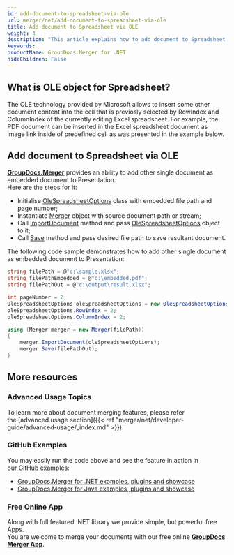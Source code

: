 ```yaml
---
id: add-document-to-spreadsheet-via-ole
url: merger/net/add-document-to-spreadsheet-via-ole
title: Add document to Spreadsheet via OLE
weight: 4
description: "This article explains how to add document to Spreadsheet via OLE with GroupDocs.Merger within your .NET applications."
keywords: 
productName: GroupDocs.Merger for .NET
hideChildren: False
---
```

## What is OLE object for Spreadsheet?

The OLE technology provided by Microsoft allows to insert some other document content into the cell that is previosly selected by RowIndex and ColumnIndex of the currently editing Excel spreadsheet. For example, the PDF document can be inserted in the Excel spreadsheet document as image link inside of predefined cell as was presented in the example below.

## Add document to Spreadsheet via OLE

**[GroupDocs.Merger](https://products.groupdocs.com/merger/net)** provides an ability to add other single document as embedded document to Presentation.   
Here are the steps for it:

*   Initialise [OleSpreadsheetOptions](https://apireference.groupdocs.com/net/merger/groupdocs.merger.domain.options/olespreadsheetoptions) class with embedded file path and page number;
*   Instantiate [Merger](https://apireference.groupdocs.com/net/merger/groupdocs.merger/merger) object with source document path or stream;
*   Call [ImportDocument](https://apireference.groupdocs.com/net/merger/groupdocs.merger/merger/methods/importdocument) method and pass [OleSpreadsheetOptions](https://apireference.groupdocs.com/net/merger/groupdocs.merger.domain.options/olespreadsheetoptions) object to it;
*   Call [Save](https://apireference.groupdocs.com/net/merger/groupdocs.merger.merger/save/methods/1) method and pass desired file path to save resultant document.

The following code sample demonstrates how to add other single document as embedded document to Presentation:

```csharp
string filePath = @"c:\sample.xlsx";
string filePathEmbedded = @"c:\embedded.pdf";
string filePathOut = @"c:\output\result.xlsx";

int pageNumber = 2;
OleSpreadsheetOptions oleSpreadsheetOptions = new OleSpreadsheetOptions(filePathEmbedded, pageNumber);
oleSpreadsheetOptions.RowIndex = 2;
oleSpreadsheetOptions.ColumnIndex = 2;

using (Merger merger = new Merger(filePath))
{
    merger.ImportDocument(oleSpreadsheetOptions);
    merger.Save(filePathOut);
}

```

## More resources
### Advanced Usage Topics 
To learn more about document merging features, please refer the [advanced usage section]({{< ref "merger/net/developer-guide/advanced-usage/_index.md" >}}).

### GitHub Examples 
You may easily run the code above and see the feature in action in our GitHub examples:
*   [GroupDocs.Merger for .NET examples, plugins and showcase](https://github.com/groupdocs-merger/GroupDocs.Merger-for-.NET)    
*   [GroupDocs.Merger for Java examples, plugins and showcase](https://github.com/groupdocs-merger/GroupDocs.Merger-for-Java)    

### Free Online App

Along with full featured .NET library we provide simple, but powerful free Apps.  
You are welcome to merge your documents with our free online **[GroupDocs Merger App](https://products.groupdocs.app/merger)**.
